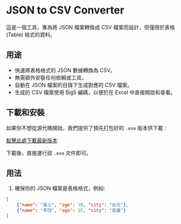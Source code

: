 # JSON to CSV Converter

這是一個工具，專為將 JSON 檔案轉換成 CSV 檔案而設計，但僅限於表格 (Table) 格式的資料。

## 用途

- 快速將表格格式的 JSON 數據轉換為 CSV。
- 無需額外安裝任何依賴或工具。
- 自動在 JSON 檔案的目錄下生成對應的 CSV 檔案。
- 生成的 CSV 檔案使用 Big5 編碼，以便於在 Excel 中直接開啟和查看。

## 下載和安裝

如果你不想從源代碼開始，我們提供了預先打包好的 `.exe` 版本供下載：

[點擊此處下載最新版本](https://github.com/joengan/JSON-TO-CSV/releases)

下載後，直接運行該 `.exe` 文件即可。

## 用法

1. 確保你的 JSON 檔案是表格格式，例如:

```json
[
    {"name": "張三", "age": 30, "city": "台北"},
    {"name": "李四", "age": 25, "city": "高雄"}
]
